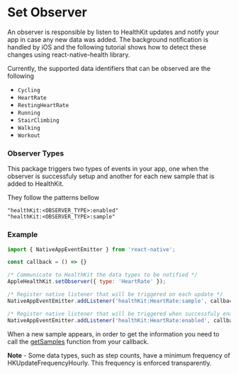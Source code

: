 # Set Observer
An observer is responsible by listen to HealthKit updates and notify your app
in case any new data was added. The background notification is handled
by iOS and the following tutorial shows how to detect these changes using
react-native-health library.

Currently, the supported data identifiers that can be observed are the
following

- `Cycling`
- `HeartRate`
- `RestingHeartRate`
- `Running`
- `StairClimbing`
- `Walking`
- `Workout`

### Observer Types

This package triggers two types of events in your app, one when the observer
is successfuly setup and another for each new sample that is added to HealthKit.

They follow the patterns bellow

```
"healthKit:<OBSERVER_TYPE>:enabled"
"healthKit:<OBSERVER_TYPE>:sample"
```

### Example

```javascript
import { NativeAppEventEmitter } from 'react-native';

const callback = () => {}

/* Communicate to HealthKit the data types to be notified */
AppleHealthKit.setObserver({ type: 'HeartRate' });

/* Register native listener that will be triggered on each update */
NativeAppEventEmitter.addListener('healthKit:HeartRate:sample', callback);

/* Register native listener that will be triggered when successfuly enabled */
NativeAppEventEmitter.addListener('healthKit:HeartRate:enabled', callback);
```

When a new sample appears, in order to get the information you need to call
the [getSamples]('./getSamples().md') function from your callback.

**Note** - Some data types, such as step counts, have a minimum frequency
 of HKUpdateFrequencyHourly. This frequency is enforced transparently.

